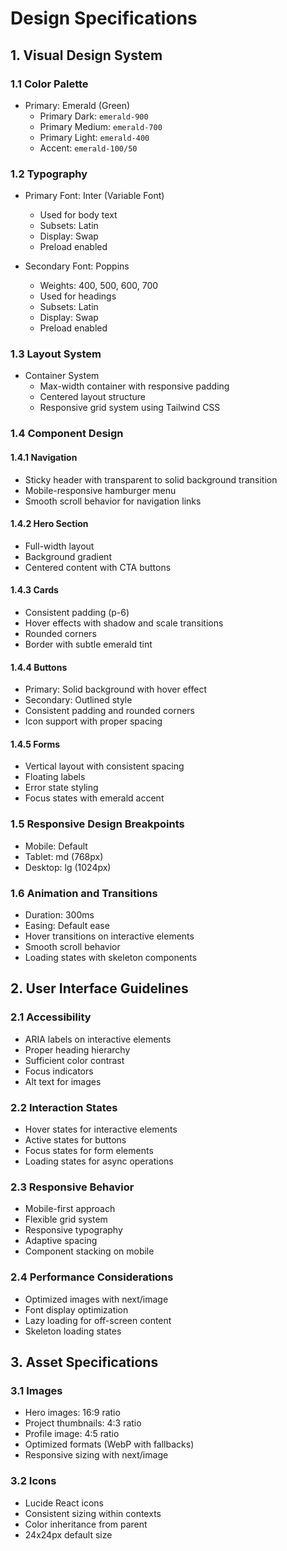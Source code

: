 # Design Specifications

## 1. Visual Design System

### 1.1 Color Palette
- Primary: Emerald (Green)
  - Primary Dark: `emerald-900`
  - Primary Medium: `emerald-700`
  - Primary Light: `emerald-400`
  - Accent: `emerald-100/50`

### 1.2 Typography
- Primary Font: Inter (Variable Font)
  - Used for body text
  - Subsets: Latin
  - Display: Swap
  - Preload enabled

- Secondary Font: Poppins
  - Weights: 400, 500, 600, 700
  - Used for headings
  - Subsets: Latin
  - Display: Swap
  - Preload enabled

### 1.3 Layout System
- Container System
  - Max-width container with responsive padding
  - Centered layout structure
  - Responsive grid system using Tailwind CSS

### 1.4 Component Design

#### 1.4.1 Navigation
- Sticky header with transparent to solid background transition
- Mobile-responsive hamburger menu
- Smooth scroll behavior for navigation links

#### 1.4.2 Hero Section
- Full-width layout
- Background gradient
- Centered content with CTA buttons

#### 1.4.3 Cards
- Consistent padding (p-6)
- Hover effects with shadow and scale transitions
- Rounded corners
- Border with subtle emerald tint

#### 1.4.4 Buttons
- Primary: Solid background with hover effect
- Secondary: Outlined style
- Consistent padding and rounded corners
- Icon support with proper spacing

#### 1.4.5 Forms
- Vertical layout with consistent spacing
- Floating labels
- Error state styling
- Focus states with emerald accent

### 1.5 Responsive Design Breakpoints
- Mobile: Default
- Tablet: md (768px)
- Desktop: lg (1024px)

### 1.6 Animation and Transitions
- Duration: 300ms
- Easing: Default ease
- Hover transitions on interactive elements
- Smooth scroll behavior
- Loading states with skeleton components

## 2. User Interface Guidelines

### 2.1 Accessibility
- ARIA labels on interactive elements
- Proper heading hierarchy
- Sufficient color contrast
- Focus indicators
- Alt text for images

### 2.2 Interaction States
- Hover states for interactive elements
- Active states for buttons
- Focus states for form elements
- Loading states for async operations

### 2.3 Responsive Behavior
- Mobile-first approach
- Flexible grid system
- Responsive typography
- Adaptive spacing
- Component stacking on mobile

### 2.4 Performance Considerations
- Optimized images with next/image
- Font display optimization
- Lazy loading for off-screen content
- Skeleton loading states

## 3. Asset Specifications

### 3.1 Images
- Hero images: 16:9 ratio
- Project thumbnails: 4:3 ratio
- Profile image: 4:5 ratio
- Optimized formats (WebP with fallbacks)
- Responsive sizing with next/image

### 3.2 Icons
- Lucide React icons
- Consistent sizing within contexts
- Color inheritance from parent
- 24x24px default size
